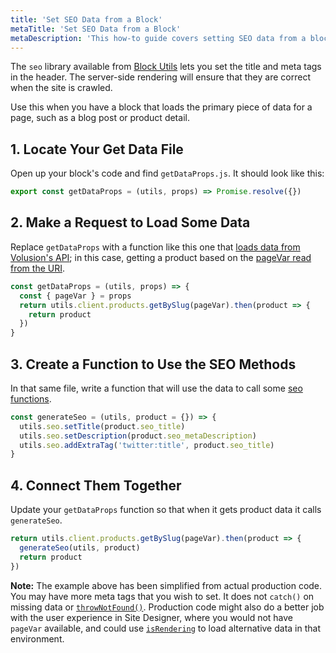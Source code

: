 ```yaml
---
title: 'Set SEO Data from a Block'
metaTitle: 'Set SEO Data from a Block'
metaDescription: 'This how-to guide covers setting SEO data from a block in Element.'
---
```


The `seo` library available from [Block Utils](/references/block-utils) lets you set the title and meta tags in the header. The server-side rendering will ensure that they are correct when the site is crawled.

Use this when you have a block that loads the primary piece of data for a page, such as a blog post or product detail.

## 1. Locate Your Get Data File

Open up your block's code and find `getDataProps.js`. It should look like this:

```javascript
export const getDataProps = (utils, props) => Promise.resolve({})
```

## 2. Make a Request to Load Some Data

Replace `getDataProps` with a function like this one that [loads data from Volusion's API](/how-to/data-volusion-api); in this case, getting a product based on the [pageVar read from the URI](/how-to/read-page-uri-parameters-in-blocks).

```javascript
const getDataProps = (utils, props) => {
  const { pageVar } = props
  return utils.client.products.getBySlug(pageVar).then(product => {
    return product
  })
}
```

## 3. Create a Function to Use the SEO Methods

In that same file, write a function that will use the data to call some [seo functions](/references/block-utils#'seo').

```javascript
const generateSeo = (utils, product = {}) => {
  utils.seo.setTitle(product.seo_title)
  utils.seo.setDescription(product.seo_metaDescription)
  utils.seo.addExtraTag('twitter:title', product.seo_title)
}
```

## 4. Connect Them Together

Update your `getDataProps` function so that when it gets product data it calls `generateSeo`.

```javascript
return utils.client.products.getBySlug(pageVar).then(product => {
  generateSeo(utils, product)
  return product
})
```

**Note:** The example above has been simplified from actual production code. You may have more meta tags that you wish to set. It does not `catch()` on missing data or [`throwNotFound()`](/references/block-utils#'thrownotfound'). Production code might also do a better job with the user experience in Site Designer, where you would not have `pageVar` available, and could use [`isRendering`](/references/block-utils#'isrendering') to load alternative data in that environment.
